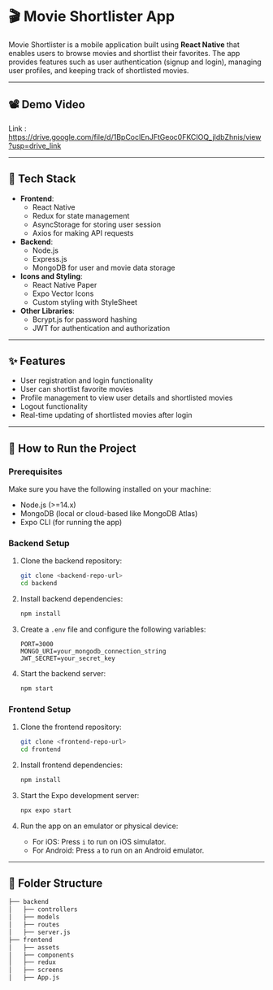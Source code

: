 # 🎬 Movie Shortlister App

Movie Shortlister is a mobile application built using **React Native** that enables users to browse movies and shortlist their favorites. The app provides features such as user authentication (signup and login), managing user profiles, and keeping track of shortlisted movies.

---

## 📽️ Demo Video

Link : https://drive.google.com/file/d/1BpCocIEnJFtGeoc0FKCIOQ_jldbZhnis/view?usp=drive_link

---

## 🚀 Tech Stack

- **Frontend**: 
  - React Native
  - Redux for state management
  - AsyncStorage for storing user session
  - Axios for making API requests
- **Backend**: 
  - Node.js
  - Express.js
  - MongoDB for user and movie data storage
- **Icons and Styling**: 
  - React Native Paper
  - Expo Vector Icons
  - Custom styling with StyleSheet
- **Other Libraries**:
  - Bcrypt.js for password hashing
  - JWT for authentication and authorization

---

## ✨ Features

- User registration and login functionality
- User can shortlist favorite movies
- Profile management to view user details and shortlisted movies
- Logout functionality
- Real-time updating of shortlisted movies after login

---

## 🚀 How to Run the Project

### Prerequisites

Make sure you have the following installed on your machine:

- Node.js (>=14.x)
- MongoDB (local or cloud-based like MongoDB Atlas)
- Expo CLI (for running the app)

### Backend Setup

1. Clone the backend repository:
    ```bash
    git clone <backend-repo-url>
    cd backend
    ```

2. Install backend dependencies:
    ```bash
    npm install
    ```

3. Create a `.env` file and configure the following variables:
    ```
    PORT=3000
    MONGO_URI=your_mongodb_connection_string
    JWT_SECRET=your_secret_key
    ```

4. Start the backend server:
    ```bash
    npm start
    ```

### Frontend Setup

1. Clone the frontend repository:
    ```bash
    git clone <frontend-repo-url>
    cd frontend
    ```

2. Install frontend dependencies:
    ```bash
    npm install
    ```

3. Start the Expo development server:
    ```bash
    npx expo start
    ```

4. Run the app on an emulator or physical device:
    - For iOS: Press `i` to run on iOS simulator.
    - For Android: Press `a` to run on an Android emulator.

---

## 📂 Folder Structure

```bash
├── backend
│   ├── controllers
│   ├── models
│   ├── routes
│   ├── server.js
├── frontend
│   ├── assets
│   ├── components
│   ├── redux
│   ├── screens
│   ├── App.js
